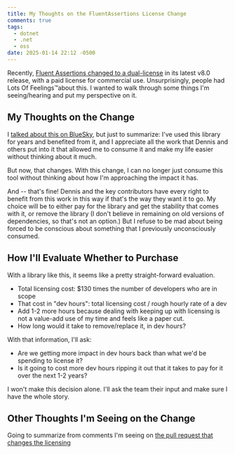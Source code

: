 ```yaml
---
title: My Thoughts on the FluentAssertions License Change
comments: true
tags:
  - dotnet
  - .net
  - oss
date: 2025-01-14 22:12 -0500
---
```

Recently, [Fluent Assertions changed to a dual-license](https://github.com/fluentassertions/fluentassertions/pull/2943) in its latest v8.0 release, with a paid license for commercial use. Unsurprisingly, people had Lots Of Feelings™️about this. I wanted to walk through some things I'm seeing/hearing and put my perspective on it.

## My Thoughts on the Change

I [talked about this on BlueSky](https://bsky.app/profile/did:plc:ozet7mfwewusddc5nvv2k23p/post/3lfqnk77g2s23), but just to summarize: I've used this library for years and benefited from it, and I appreciate all the work that Dennis and others put into it that allowed me to consume it and make my life easier without thinking about it much.

But now, that changes. With this change, I can no longer just consume this tool without thinking about how I'm approaching the impact it has.

And -- that's fine! Dennis and the key contributors have every right to benefit from this work in this way if that's the way they want it to go. My choice will be to either pay for the library and get the stability that comes with it, or remove the library (I don't believe in remaining on old versions of dependencies, so that's not an option.) But I refuse to be mad about being forced to be conscious about something that I previously unconsciously consumed.

## How I'll Evaluate Whether to Purchase

With a library like this, it seems like a pretty straight-forward evaluation.

* Total licensing cost: $130 times the number of developers who are in scope
* That cost in "dev hours": total licensing cost / rough hourly rate of a dev
* Add 1-2 more hours because dealing with keeping up with licensing is not a value-add use of my time and feels like a paper cut.
* How long would it take to remove/replace it, in dev hours?

With that information, I'll ask:

* Are we getting more impact in dev hours back than what we'd be spending to license it?
* Is it going to cost more dev hours ripping it out that it takes to pay for it over the next 1-2 years?

I won't make this decision alone. I'll ask the team their input and make sure I have the whole story.

## Other Thoughts I'm Seeing on the Change

Going to summarize from comments I'm seeing on [the pull request that changes the licensing](https://github.com/fluentassertions/fluentassertions/pull/2943)
